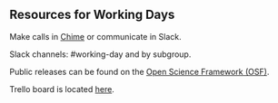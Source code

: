 ## Resources for Working Days

Make calls in [Chime](https://chime.aws/1311794971) or communicate in Slack.  

Slack channels: #working-day and by subgroup.  

Public releases can be found on the [Open Science Framework (OSF)](http://osf.io).  

Trello board is located [here](https://trello.com/reproducibility4everyone).  




